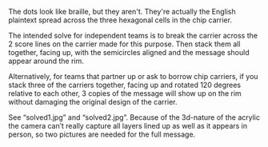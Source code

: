 The dots look like braille, but they aren't. They're actually the English plaintext spread across the three hexagonal cells in the chip carrier. 

The intended solve for independent teams is to break the carrier across the 2 score lines on the carrier made for this purpose. Then stack them all together, facing up, with the semicircles aligned and the message should appear around the rim.

Alternatively, for teams that partner up or ask to borrow chip carriers, if you stack three of the carriers together, facing up and rotated 120 degrees relative to each other, 3 copies of the message will show up on the rim without damaging the original design of the carrier.

See “solved1.jpg” and “solved2.jpg”. Because of the 3d-nature of the acrylic the camera can’t really capture all layers lined up as well as it appears in person, so two pictures are needed for the full message.
